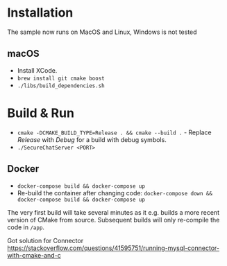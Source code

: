 # Installation

The sample now runs on MacOS and Linux, Windows is not tested

## macOS

* Install XCode.
* `brew install git cmake boost`
* `./libs/build_dependencies.sh`

# Build & Run

* `cmake -DCMAKE_BUILD_TYPE=Release . && cmake --build .` - Replace _Release_ with _Debug_ for a build with debug symbols.
* `./SecureChatServer <PORT>`

## Docker

* `docker-compose build && docker-compose up`
* Re-build the container after changing code: `docker-compose down && docker-compose build && docker-compose up`

The very first build will take several minutes as it e.g. builds a more recent version of CMake from source. Subsequent builds will only re-compile the code in `/app`.

Got solution for Connector https://stackoverflow.com/questions/41595751/running-mysql-connector-with-cmake-and-c
